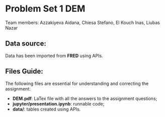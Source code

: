 # Problem Set 1 DEM
Team members: Azzakiyeva Aidana, Chiesa Stefano, El Kouch Inas, Liubas Nazar
## Data source:
Data has been imported from **FRED** using APIs.
## Files Guide:
The following files are essential for understanding and correcting the assignment:
- **DEM.pdf**: LaTex file with all the answers to the assignment questions;
- **jupyter/presentation.ipynb**: runnable code;
- **data/**: tables created using APIs.


